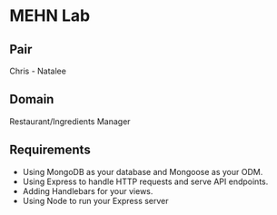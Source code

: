 # MEHN Lab
## Pair
Chris - Natalee
## Domain
Restaurant/Ingredients Manager
## Requirements
* Using MongoDB as your database and Mongoose as your ODM.
* Using Express to handle HTTP requests and serve API endpoints.
* Adding Handlebars for your views.
* Using Node to run your Express server
